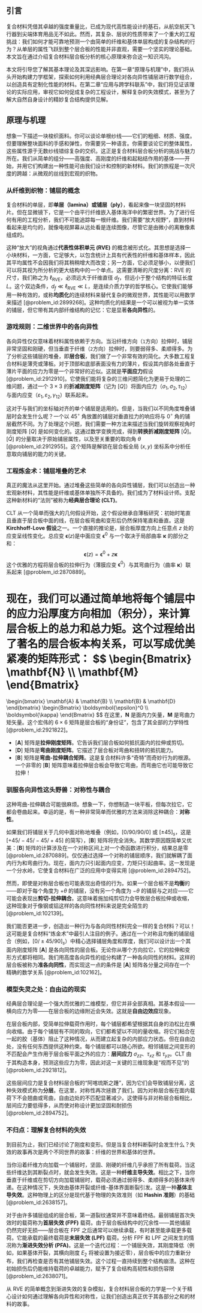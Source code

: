 ## 引言
复合材料凭借其卓越的强度重量比，已成为现代高性能设计的基石，从航空航天飞行器到尖端体育用品无不如此。然而，其复杂、层状的性质带来了一个重大的工程挑战：我们如何才能可靠地预测一个由简单的纤维和基体单层构成的复杂结构的行为？从单层的属性飞跃到整个层合板的性能并非直观，需要一个坚实的理论基础。本文旨在通过介绍复合材料层合板分析的核心原理来弥合这一知识鸿沟。

本文将引导您了解其基本理论及其深远影响。在第一章“原理与机理”中，我们将从头开始构建力学框架，探索如何利用经典层合理论对各向异性铺层进行数学组合，以创造具有定制化性能的材料。在第二章“应用与跨学科联系”中，我们将见证该理论的实际应用，审视它如何促成复杂的工程设计，解释复杂的失效模式，甚至为了解大自然自身设计的精妙复合结构提供见解。

## 原理与机理

想象一下描述一块梭织面料。你可以谈论单根纱线——它们的粗细、材质、强度。但要理解整块面料的手感和弹性，你需要另一种语言。你需要谈论它的整体属性，这些属性源于无数纱线错综复杂的交织。这正是复合材料层合板分析的挑战与魅力所在。我们从简单的组分——高强度、高刚度的纤维和起粘结作用的基体——开始，并用它们构建出一种性能可由我们设计和控制的新材料。我们的旅程是一次尺度的跨越：从微观的丝线到宏观的织物。

### 从纤维到织物：铺层的概念

复合材料的单层，即**单层（lamina）**或**铺层（ply）**，看起来像一块坚固的材料片。但在显微镜下，它是一个由平行纤维嵌入基体海洋中的繁密世界。为了进行任何有用的工程分析，我们不可能追踪每一根纤维。我们需要“放大视野”，直到材料看起来是均匀的，就像电视屏幕从远处看是连续图像，尽管它是由微小的离散像素组成的。

这种“放大”的视角通过**代表性体积单元 (RVE)** 的概念被形式化。其思想是选择一小块材料，一方面，它足够大，以包含统计上具有代表性的纤维和基体样本，因此其平均属性不会因我们将其稍稍增大而改变；另一方面，它必须足够小，以便我们可以将其视为所分析的更大结构中的一个单点。这需要清晰的尺度分离：RVE 的尺寸，我们称之为 $\ell_{\mathrm{RVE}}$，必须远大于纤维直径 $d_f$，但远小于整个结构的特征长度 $L$。这个双边条件，$d_f \ll \ell_{\mathrm{RVE}} \ll L$，是连续介质力学的哲学核心。它使我们能够用一种有效的，或称**均质化**的连续材料来替代复杂的微观世界，其性能可以用数学来描述 [@problem_id:2899268]。这种均质化的结果是一个可以被视为单一实体的铺层，但它带有其内部纤维结构的记忆：它是显著**各向异性**的。

### 游戏规则：二维世界中的各向异性

各向异性仅仅意味着材料属性依赖于方向。当沿纤维方向（`1`方向）拉伸时，铺层非常坚固和刚硬，但当垂直于纤维（`2`方向）拉伸时，则要弱得多、柔顺得多。为了分析这些铺层的堆叠，即**层合板**，我们做了一个非常有效的简化。大多数工程复合材料是薄壳或薄板。对于顶部和底部表面没有力的薄片，假设其内部各处垂直于薄片平面的应力为零是一个非常好的近似。这就是**平面应力**假设 [@problem_id:2912910]。它使我们能将复杂的三维问题简化为更易于处理的二维问题，通过一个 $3 \times 3$ 的**折减刚度矩阵**（记为 $[Q]$）将面内应力（$\sigma_1, \sigma_2, \tau_{12}$）与面内应变（$\varepsilon_1, \varepsilon_2, \gamma_{12}$）联系起来。

这对于与我们的坐标轴对齐的单个铺层是适用的。但是，当我们以不同角度堆叠铺层时会发生什么呢？一个以 $45^\circ$ 角放置的铺层对垂直拉力的响应将与 $0^\circ$ 角的铺层截然不同。为了处理这个问题，我们需要一种方法来描述当我们旋转观察视角时刚度矩阵 $[Q]$ 是如何变化的。这通过数学变换完成，得到**转换折减刚度矩阵** $[\bar{Q}]$。$[\bar{Q}]$ 的分量取决于原始铺层属性，以及至关重要的取向角 $\theta$ [@problem_id:2912955]。这个矩阵是解锁在层合板全局 $(x, y)$ 坐标系中分析任意取向铺层的能力的关键。

### 工程炼金术：铺层堆叠的艺术

真正的魔法从这里开始。通过堆叠这些简单的各向异性铺层，我们可以创造出一种宏观新材料，其性能是纤维或基体单独所不具备的。我们成为了材料设计师。支配这种新材料的“法则”被称为**经典层合理论 (CLT)**。

CLT 从一个简单而强大的几何假设开始，这个假设继承自薄板研究：初始时笔直且垂直于层合板中面的线，在层合板弯曲和变形后仍然保持笔直和垂直。这是**Kirchhoff-Love 假设**之一。一个直接的推论是，层合板厚度方向上任意点 $z$ 处的应变呈线性变化。总应变 $\boldsymbol{\epsilon}(z)$是中面应变 $\boldsymbol{\epsilon}^0$ 与一个取决于局部曲率 $\boldsymbol{\kappa}$ 的部分之和：
$$
\boldsymbol{\epsilon}(z) = \boldsymbol{\epsilon}^0 + z\boldsymbol{\kappa}
$$
这个优雅的方程将层合板的拉伸行为（薄膜应变 $\boldsymbol{\epsilon}^0$）与其弯曲行为（曲率 $\boldsymbol{\kappa}$）联系起来 [@problem_id:2870889]。

现在，我们可以通过简单地将每个铺层中的应力沿厚度方向相加（积分），来计算层合板上的总力和总力矩。这个过程给出了著名的层合板本构关系，可以写成优美紧凑的矩阵形式：
$$
\begin{Bmatrix} \mathbf{N} \\\\ \mathbf{M} \end{Bmatrix}
=
\begin{bmatrix}
\mathbf{A} & \mathbf{B} \\\\
\mathbf{B} & \mathbf{D}
\end{bmatrix}
\begin{Bmatrix} \boldsymbol{\epsilon}^0 \\\\ \boldsymbol{\kappa} \end{Bmatrix}
$$
在这里，$\mathbf{N}$ 是面内力矢量，$\mathbf{M}$ 是弯曲力矩矢量。这个宏伟的 $6 \times 6$ 矩阵是层合板的“身份证”，包含了其全部的力学特性 [@problem_id:2921822]。
*   $[\mathbf{A}]$ 矩阵是**拉伸刚度矩阵**。它告诉我们层合板如何抵抗面内的拉伸或剪切。
*   $[\mathbf{D}]$ 矩阵是**弯曲刚度矩阵**。它描述了层合板对弯曲和扭转的抵抗能力。
*   $[\mathbf{B}]$ 矩阵是**弯曲-拉伸耦合矩阵**。这是复合材料许多“奇特”而奇妙行为的根源。一个非零的 $[\mathbf{B}]$ 矩阵意味着拉伸层合板会导致它弯曲，而弯曲它也可能导致它拉伸！

### 驯服各向异性这头野兽：对称性与耦合

这种弯曲-拉伸耦合可能很麻烦。想象一下，你想制造一块平板，但每次拉它，它都会卷曲起来。幸运的是，有一种非常简单而优雅的方法来消除这种耦合：**对称性**。

如果我们将铺层关于几何中面对称地堆叠（例如，$[0/90/90/0]$ 或 $[\pm45]_s$，这是 $[+45/-45/-45/+45]$ 的简写），$[\mathbf{B}]$ 矩阵将完全消失。其数学原因既简单又优美：$[\mathbf{B}]$ 矩阵的计算涉及在一个对称区间上对一个奇函数进行积分，结果总是零 [@problem_id:2870889]。仅仅通过选择一个对称的铺层顺序，我们就解耦了面内行为和弯曲行为。现在，面内力只引起面内应变，力矩只引起曲率。这一发现是一个分水岭，它使复合材料在广泛的应用中变得实用 [@problem_id:2894752]。

然而，即使是对称层合板也可能表现出奇怪的行为。如果一个层合板不是**均衡**的——即对于每个角度为 $+\theta$ 的铺层，没有另一个角度为 $-\theta$ 的铺层与之对应——它可能会表现出**剪切-拉伸耦合**。这意味着施加纯剪切力会导致层合板拉伸或收缩，这种现象对于像钢或铝这样的各向同性材料来说是完全陌生的 [@problem_id:102139]。

我们能否更进一步，创造出一种行为与各向同性材料完全一样的复合材料？可以！这可能是复合材料“炼金术”中最引人注目的例子。通过在一个对称且均衡的铺层组合（例如，$[0/\pm45/90]_s$）中精心选择铺层角度和厚度，我们可以设计出一个其面内刚度矩阵 $[\mathbf{A}]$ 是各向同性的层合板。无论你从哪个方向拉它，它的拉伸和变形方式都将相同。我们用高度各向异性的组分构建了一种各向同性的材料。这样的层合板被称为**准各向同性**，而实现这一点的条件是 $[\mathbf{A}]$ 矩阵各分量之间存在一个精确的数学关系 [@problem_id:102162]。

### 模型失灵之处：自由边的现实

经典层合理论是一个强大而优雅的二维模型，但它并非全部真相。其基本假设——横向应力为零——在层合板的边缘附近会失效。这就是**自由边效应**现象。

在层合板内部，受简单拉伸载荷作用时，每个铺层都希望根据其自身的泊松比在横向收缩。由于每个铺层有不同的取向，它们都希望以不同的量收缩。将它们粘合在一起的胶（基体）阻止了这种情况，从而建立起复杂的内部应力状态。但在自由边处，没有任何东西提供这种约束。每个铺层都可以随心所欲。相邻铺层之间变形的不匹配会产生作用于层合板平面之外的应力：**层间应力** $\sigma_{zz}$、$\tau_{xz}$ 和 $\tau_{yz}$。CLT 由于其构造本身，预测这些应力为零，因此对这一关键的三维现象是“视而不见”的 [@problem_id:2921812]。

这些层间应力是复合材料层合板的“阿喀琉斯之踵”，因为它们会导致铺层分离，这种失效模式称为**分层**。在这里，对称性再次拯救了我们。因为对称层合板在面内载荷下不会翘曲或弯曲，自由边处的不匹配显著减少。这使得与非对称层合板相比，层间应力要低得多，从而使对称设计更加坚固和耐损伤 [@problem_id:2894752]。

### 不归点：理解复合材料的失效

到目前为止，我们已经讨论了刚度和变形。但是当复合材料断裂时会发生什么？失效的故事再次是两个不同世界的故事：纤维的世界和基体的世界。

当你沿着纤维方向加载一个铺层时，坚固、刚硬的纤维几乎承担了所有载荷。当这些纤维达到其断裂点时，就会发生失效。这是一种**纤维主导失效**。相比之下，当你垂直于纤维或在剪切方向加载铺层时，载荷必须通过弱得多、柔顺得多的基体来传递。在这种情况下，失效由基体开裂或纤维-基体界面断裂引发。这是一种**基体主导失效**。这种物理上的区分是现代基于物理的失效准则（如 **Hashin 准则**）的基础 [@problem_id:2638157]。

对于由许多铺层组成的层合板，第一道裂纹通常并不意味着终结。最弱铺层首次失效时的载荷称为**首层失效 (FPF)** 载荷。由于层合板结构中的冗余性——其他铺层仍然完好无损——层合板在 FPF 之后通常可以继续承载，有时甚至能承载更多载荷。它能承载的最终载荷是**末层失效 (LPF)** 载荷。分析 FPF 和 LPF 之间发生的情况称为**渐进失效分析 (PFA)**。这是一个迭代过程：一个铺层失效，其刚度降低（例如，如果基体开裂，其横向刚度 $E_2$ 将被设置为接近零），层合板中的应力重新分布，我们再检查是否有其他铺层失效。这个过程一直持续到整个结构崩溃。这种在初始损伤后仍能维持载荷的卓越能力，赋予了复合结构高韧性和损伤容限 [@problem_id:2638071]。

从 RVE 的简单概念到渐进失效的复杂模拟，复合材料层合板的力学是一个关于精心设计如何通过理解各向异性和对称性，让我们创造出真正优于其各部分之和的材料的故事。

